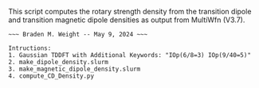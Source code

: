 This script computes the rotary strength density from the 
    transition dipole and transition magnetic dipole densities
    as output from MultiWfn (V3.7).
    
    ~~~ Braden M. Weight -- May 9, 2024 ~~~

    Intructions:
    1. Gaussian TDDFT with Additional Keywords: "IOp(6/8=3) IOp(9/40=5)"
    2. make_dipole_density.slurm
    3. make_magnetic_dipole_density.slurm
    4. compute_CD_Density.py
